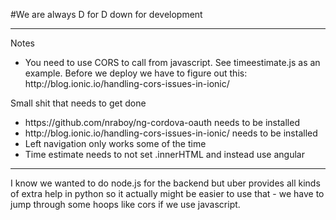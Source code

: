 
#We are always D for D 
down for development
</br>
<hr>
Notes
<ul>
  <li>You need to use CORS to call from javascript. See timeestimate.js as an example. Before we deploy we have to figure out this: http://blog.ionic.io/handling-cors-issues-in-ionic/</li>
</ul>
Small shit that needs to get done
<ul>
<li>https://github.com/nraboy/ng-cordova-oauth needs to be installed</li>
<li>http://blog.ionic.io/handling-cors-issues-in-ionic/ needs to be installed</li>
<li>Left navigation only works some of the time</li>
<li>Time estimate needs to not set .innerHTML and instead use angular</li>
</ul>

<hr>

I know we wanted to do node.js for the backend but uber provides all kinds of extra help in python so it actually might be easier to use that - we have to jump through some hoops like cors if we use javascript.
